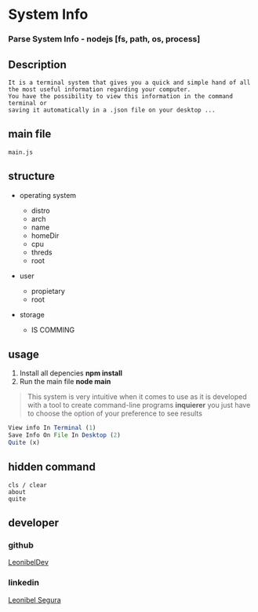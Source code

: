 # System Info
### Parse System Info - nodejs [fs, path, os, process]

## Description
```
It is a terminal system that gives you a quick and simple hand of all the most useful information regarding your computer.
You have the possibility to view this information in the command terminal or 
saving it automatically in a .json file on your desktop ...
```

## main file

```
main.js
```

## structure

* operating system
    * distro
    * arch
    * name
    * homeDir
    * cpu
    * threds
    * root

* user
    * propietary
    * root

* storage
    * IS COMMING    

## usage
1. Install all depencies **npm install**
2. Run the main file **node main**

> This system is very intuitive when it comes to use as it is developed
with a tool to create command-line programs **inquierer**
you just have to choose the option of your preference to see results


```javascript
View info In Terminal (1)
Save Info On File In Desktop (2)
Quite (x)
```

## hidden command

```
cls / clear
about
quite
```


## developer

### github
[LeonibelDev](https://github.com/LeonibelDev)

### linkedin
[Leonibel Segura](https://www.linkedin.com/in/leonibel-segura-473415173)